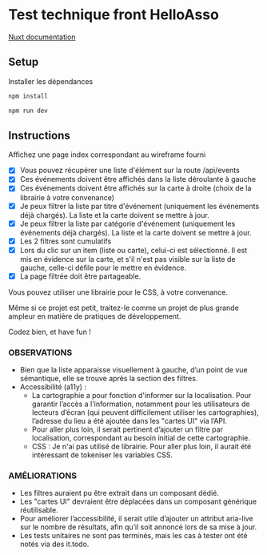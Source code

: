 # Test technique front HelloAsso

[Nuxt documentation](https://nuxt.com/docs/getting-started/introduction)

## Setup

Installer les dépendances

```bash
npm install
```

```bash
npm run dev
```

## Instructions

Affichez une page index correspondant au wireframe fourni

- [x] Vous pouvez récupérer une liste d'élément sur la route /api/events
- [x] Ces événements doivent être affichés dans la liste déroulante à gauche
- [x] Ces événements doivent être affichés sur la carte à droite (choix de la librairie à votre convenance)
- [x] Je peux filtrer la liste par titre d'événement (uniquement les événements déjà chargés). La liste et la carte
  doivent se mettre à jour.
- [x] Je peux filtrer la liste par catégorie d'événement (uniquement les événements déjà chargés). La liste et la carte
  doivent se mettre à jour.
- [x] Les 2 filtres sont cumulatifs
- [x] Lors du clic sur un item (liste ou carte), celui-ci est sélectionné. Il est mis en évidence sur la carte, et s'il
  n'est pas visible sur la liste de gauche, celle-ci défile pour le mettre en évidence.
- [x] La page filtrée doit être partageable.

Vous pouvez utiliser une librairie pour le CSS, à votre convenance.

Même si ce projet est petit, traitez-le comme un projet de plus grande ampleur en matière de pratiques de développement.

Codez bien, et have fun !

### OBSERVATIONS
- Bien que la liste apparaisse visuellement à gauche, d’un point de vue sémantique, elle se trouve après la section des filtres.
- Accessibilité (a11y) :
  - La cartographie a pour fonction d'informer sur la localisation. Pour garantir l’accès a l'information, notamment pour les utilisateurs de lecteurs d’écran (qui peuvent difficilement utiliser les cartographies), l’adresse du lieu a été ajoutée dans les "cartes UI" via l’API.
  - Pour aller plus loin, il serait pertinent d’ajouter un filtre par localisation, correspondant au besoin initial de cette cartographie.
  - CSS : Je n'ai pas utilisé de librairie. Pour aller plus loin, il aurait été intéressant de tokeniser les variables CSS.

### AMÉLIORATIONS
- Les filtres auraient pu être extrait dans un composant dédié.
- Les "cartes UI" devraient être déplacées dans un composant générique réutilisable.
- Pour améliorer l’accessibilité, il serait utile d’ajouter un attribut aria-live sur le nombre de résultats, afin qu’il soit annoncé lors de sa mise à jour.
- Les tests unitaires ne sont pas terminés, mais les cas à tester ont été notés via des it.todo.
